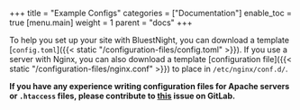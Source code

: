 +++
title = "Example Configs"
categories = ["Documentation"]
enable_toc = true
[menu.main]
  weight = 1
  parent = "docs"
+++

To help you set up your site with BluestNight, you can download a template [`config.toml`]({{< static "/configuration-files/config.toml" >}}). If you use a server with Nginx, you can also download a template [configuration file]({{< static "/configuration-files/nginx.conf" >}}) to place in `/etc/nginx/conf.d/`.

**If you have any experience writing configuration files for Apache servers or `.htaccess` files, please contribute to [this](https://gitlab.com/BluestNight/BluestNight/issues/53) issue on GitLab.**

